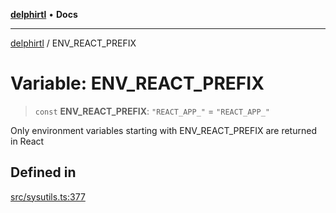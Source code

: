 [**delphirtl**](../README.md) • **Docs**

***

[delphirtl](../globals.md) / ENV\_REACT\_PREFIX

# Variable: ENV\_REACT\_PREFIX

> `const` **ENV\_REACT\_PREFIX**: `"REACT_APP_"` = `"REACT_APP_"`

Only environment variables starting with ENV_REACT_PREFIX are returned in React

## Defined in

[src/sysutils.ts:377](https://github.com/chuacw/delphirtl/blob/b2d86277a5251f0037cf01044224c3e29dc4c6be/src/sysutils.ts#L377)
